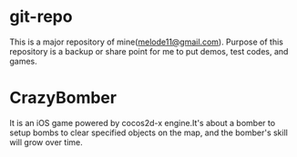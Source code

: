 git-repo
========
This is a major repository of mine(melode11@gmail.com).
Purpose of this repository is a backup or share point for me to put demos, test codes, and games.

CrazyBomber
============
It is an iOS game powered by cocos2d-x engine.It's about a bomber to setup bombs to clear specified objects on the map, and the bomber's skill will grow over time.
